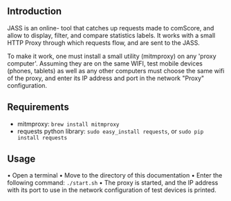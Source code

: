 Introduction
---------
JASS is an online- tool that catches up requests made to comScore, and allow to display, filter, and compare statistics
labels. It works with a small HTTP Proxy through which requests flow, and are sent to the JASS.

To make it work, one must install a small utility (mitmproxy) on any 'proxy computer'. Assuming they are on the
same WIFI, test mobile devices (phones, tablets) as well as any other computers must choose the same wifi of the proxy, 
and enter its IP address and port in the network "Proxy" configuration.


Requirements
------------
* mitmproxy: `brew install mitmproxy`
* requests python library: `sudo easy_install requests`, or `sudo pip install requests`

Usage
-----
• Open a terminal
• Move to the directory of this documentation
• Enter the following command: `./start.sh`
• The proxy is started, and the IP address with its port to use in the network configuration of test devices is printed.


